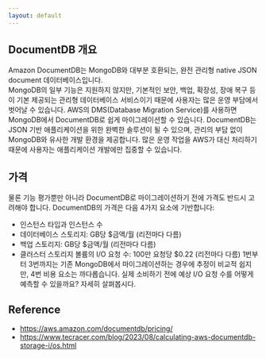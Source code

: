 ```yaml
---
layout: default
---
```

## DocumentDB 개요
Amazon DocumentDB는 MongoDB와 대부분 호환되는, 완전 관리형 native JSON document 데이터베이스입니다.      
MongoDB의 일부 기능은 지원하지 않지만, 기본적인 보안, 백업, 확장성, 장애 복구 등이 기본 제공되는 관리형 데이터베이스 서비스이기 때문에 사용자는 많은 운영 부담에서 벗어날 수 있습니다.
AWS의 DMS(Database Migration Service)를 사용하면 MongoDB에서 DocumentDB로 쉽게 마이그레이션할 수 있습니다.
DocumentDB는 JSON 기반 애플리케이션을 위한 완벽한 솔루션이 될 수 있으며, 관리의 부담 없이 MongoDB와 유사한 개발 환경을 제공합니다. 많은 운영 작업을 AWS가 대신 처리하기 때문에 사용자는 애플리케이션 개발에만 집중할 수 있습니다.         

## 가격
물론 기능 평가뿐만 아니라 DocumentDB로 마이그레이션하기 전에 가격도 반드시 고려해야 합니다.
DocumentDB의 가격은 다음 4가지 요소에 기반합니다:
* 인스턴스 타입과 인스턴스 수
* 데이터베이스 스토리지: GB당 $금액/월 (리전마다 다름)
* 백업 스토리지: GB당 $금액/월 (리전마다 다름)
* 클러스터 스토리지 볼륨의 I/O 요청 수: 100만 요청당 $0.22 (리전마다 다름)
1번부터 3번까지는 기존 MongoDB에서 마이그레이션하는 경우에 추정이 비교적 쉽지만, 4번 비용 요소는 까다롭습니다. 실제 소비하기 전에 예상 I/O 요청 수를 어떻게 예측할 수 있을까요? 자세히 살펴봅시다.

## Reference
* https://aws.amazon.com/documentdb/pricing/
* https://www.tecracer.com/blog/2023/08/calculating-aws-documentdb-storage-i/os.html